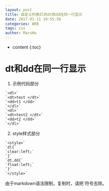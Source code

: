 ```yaml
---
layout: post
title: 自定义列表dl的dt和dd在同一行显示
date: 2017-01-11 19:55:58
categories: WEB
tags: css
author: MarsHu
---
```


* content
{:toc}

# dt和dd在同一行显示 #
1. 示例代码部分
```
`<dl>`
`<dt>test </dt>`
`<dd>t1 </dd>`
`</dl>`
`<dl>`
`<dt>test2 </dt>`
`<dd>t2 </dd>`
`</dl>`
```




2. style样式部分
```
`<style>`
`dl{`
`clear:left;`
`}`
`dt,dd{`
`float:left;`
`}`
`</style>`
```
由于markdown语法限制，复制时，请把`符号去除。